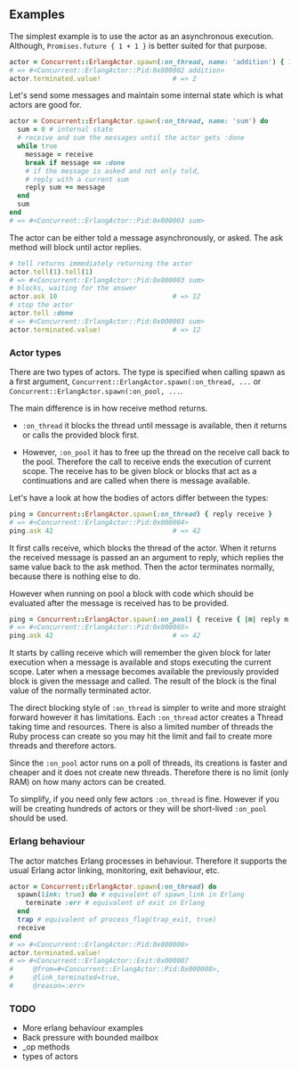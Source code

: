 ## Examples

The simplest example is to use the actor as an asynchronous execution.
Although, `Promises.future { 1 + 1 }` is better suited for that purpose.

```ruby
actor = Concurrent::ErlangActor.spawn(:on_thread, name: 'addition') { 1 + 1 }
# => #<Concurrent::ErlangActor::Pid:0x000002 addition>
actor.terminated.value!                  # => 2
```

Let's send some messages and maintain some internal state 
which is what actors are good for.

```ruby
actor = Concurrent::ErlangActor.spawn(:on_thread, name: 'sum') do
  sum = 0 # internal state
  # receive and sum the messages until the actor gets :done
  while true
    message = receive
    break if message == :done
    # if the message is asked and not only told, 
    # reply with a current sum
    reply sum += message   
  end
  sum
end
# => #<Concurrent::ErlangActor::Pid:0x000003 sum>
```

The actor can be either told a message asynchronously, 
or asked. The ask method will block until actor replies.

```ruby
# tell returns immediately returning the actor 
actor.tell(1).tell(1)
# => #<Concurrent::ErlangActor::Pid:0x000003 sum>
# blocks, waiting for the answer 
actor.ask 10                             # => 12
# stop the actor
actor.tell :done
# => #<Concurrent::ErlangActor::Pid:0x000003 sum>
actor.terminated.value!                  # => 12
```

### Actor types

There are two types of actors. 
The type is specified when calling spawn as a first argument, 
`Concurrent::ErlangActor.spawn(:on_thread, ...` or 
`Concurrent::ErlangActor.spawn(:on_pool, ...`.

The main difference is in how receive method returns.
 
-   `:on_thread` it blocks the thread until message is available, 
    then it returns or calls the provided block first. 
 
-   However, `:on_pool` it has to free up the thread on the receive 
    call back to the pool. Therefore the call to receive ends the 
    execution of current scope. The receive has to be given block
    or blocks that act as a continuations and are called 
    when there is message available.
 
Let's have a look at how the bodies of actors differ between the types:

```ruby
ping = Concurrent::ErlangActor.spawn(:on_thread) { reply receive }
# => #<Concurrent::ErlangActor::Pid:0x000004>
ping.ask 42                              # => 42
```

It first calls receive, which blocks the thread of the actor. 
When it returns the received message is passed an an argument to reply,
which replies the same value back to the ask method. 
Then the actor terminates normally, because there is nothing else to do.

However when running on pool a block with code which should be evaluated 
after the message is received has to be provided. 

```ruby
ping = Concurrent::ErlangActor.spawn(:on_pool) { receive { |m| reply m } }
# => #<Concurrent::ErlangActor::Pid:0x000005>
ping.ask 42                              # => 42
```

It starts by calling receive which will remember the given block for later
execution when a message is available and stops executing the current scope.
Later when a message becomes available the previously provided block is given
the message and called. The result of the block is the final value of the 
normally terminated actor.

The direct blocking style of `:on_thread` is simpler to write and more straight
forward however it has limitations. Each `:on_thread` actor creates a Thread 
taking time and resources. 
There is also a limited number of threads the Ruby process can create 
so you may hit the limit and fail to create more threads and therefore actors.  

Since the `:on_pool` actor runs on a poll of threads, its creations 
is faster and cheaper and it does not create new threads. 
Therefore there is no limit (only RAM) on how many actors can be created.

To simplify, if you need only few actors `:on_thread` is fine. 
However if you will be creating hundreds of actors or 
they will be short-lived `:on_pool` should be used.      

### Erlang behaviour

The actor matches Erlang processes in behaviour. 
Therefore it supports the usual Erlang actor linking, monitoring, exit behaviour, etc.

```ruby
actor = Concurrent::ErlangActor.spawn(:on_thread) do
  spawn(link: true) do # equivalent of spawn_link in Erlang
    terminate :err # equivalent of exit in Erlang    
  end
  trap # equivalent of process_flag(trap_exit, true) 
  receive  
end
# => #<Concurrent::ErlangActor::Pid:0x000006>
actor.terminated.value!
# => #<Concurrent::ErlangActor::Exit:0x000007
#     @from=#<Concurrent::ErlangActor::Pid:0x000008>,
#     @link_terminated=true,
#     @reason=:err>
```

### TODO

*   More erlang behaviour examples
*   Back pressure with bounded mailbox
*   _op methods
*   types of actors
